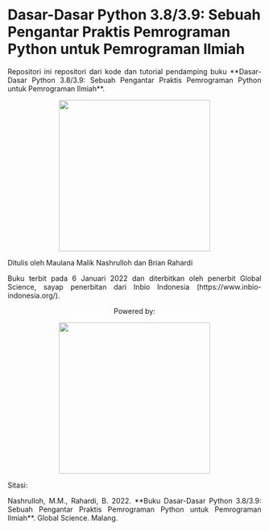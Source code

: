 # Dasar-Dasar Python 3.8/3.9: Sebuah Pengantar Praktis Pemrograman Python untuk Pemrograman Ilmiah

<p align="justify"> Repositori ini repositori dari kode dan tutorial pendamping buku **Dasar-Dasar Python 3.8/3.9: Sebuah Pengantar Praktis Pemrograman Python untuk Pemrograman Ilmiah**. </p>
  
<p align="center">
<img width="300" src="https://github.com/biokomub/bukupython38-39/blob/main/assets/cover.jpeg">
</p>

<p align="justify"> Ditulis oleh Maulana Malik Nashrulloh dan Brian Rahardi </p>

<p align="justify"> Buku terbit pada 6 Januari 2022 dan diterbitkan oleh penerbit Global Science, sayap penerbitan dari Inbio Indonesia (https://www.inbio-indonesia.org/). </p>

<p align="center"> Powered by: </p>
<p align="center">
  <img width="300" src="https://github.com/biokomub/bukupython38-39/blob/main/assets/python-anaconda.jpeg">
</p>

<p align="justify"> Sitasi: </p>

<p align="justify"> Nashrulloh, M.M., Rahardi, B. 2022. **Buku Dasar-Dasar Python 3.8/3.9: Sebuah Pengantar Praktis Pemrograman Python untuk Pemrograman Ilmiah**. Global Science. Malang. </p>
